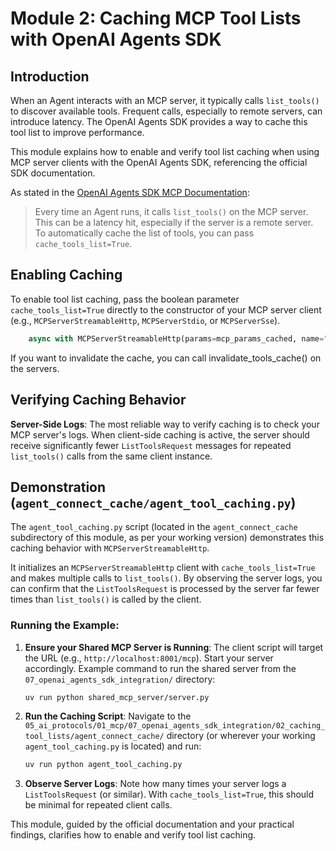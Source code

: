 # Module 2: Caching MCP Tool Lists with OpenAI Agents SDK

## Introduction

When an Agent interacts with an MCP server, it typically calls `list_tools()` to discover available tools. Frequent calls, especially to remote servers, can introduce latency. The OpenAI Agents SDK provides a way to cache this tool list to improve performance.

This module explains how to enable and verify tool list caching when using MCP server clients with the OpenAI Agents SDK, referencing the official SDK documentation.

As stated in the [OpenAI Agents SDK MCP Documentation](https://openai.github.io/openai-agents-python/mcp/):

> Every time an Agent runs, it calls `list_tools()` on the MCP server. This can be a latency hit, especially if the server is a remote server. To automatically cache the list of tools, you can pass `cache_tools_list=True`.


## Enabling Caching

To enable tool list caching, pass the boolean parameter `cache_tools_list=True` directly to the constructor of your MCP server client (e.g., `MCPServerStreamableHttp`, `MCPServerStdio`, or `MCPServerSse`).

```python
    async with MCPServerStreamableHttp(params=mcp_params_cached, name="CachedClient", cache_tools_list=True)
```

If you want to invalidate the cache, you can call invalidate_tools_cache() on the servers.


## Verifying Caching Behavior

**Server-Side Logs**: The most reliable way to verify caching is to check your MCP server's logs. When client-side caching is active, the server should receive significantly fewer `ListToolsRequest` messages for repeated `list_tools()` calls from the same client instance.

## Demonstration (`agent_connect_cache/agent_tool_caching.py`)

The `agent_tool_caching.py` script (located in the `agent_connect_cache` subdirectory of this module, as per your working version) demonstrates this caching behavior with `MCPServerStreamableHttp`.

It initializes an `MCPServerStreamableHttp` client with `cache_tools_list=True` and makes multiple calls to `list_tools()`. By observing the server logs, you can confirm that the `ListToolsRequest` is processed by the server far fewer times than `list_tools()` is called by the client.

### Running the Example:

1.  **Ensure your Shared MCP Server is Running**:
    The client script will target the URL (e.g., `http://localhost:8001/mcp`). Start your server accordingly.
    Example command to run the shared server from the `07_openai_agents_sdk_integration/` directory:

    ```bash
    uv run python shared_mcp_server/server.py
    ```

2.  **Run the Caching Script**:
    Navigate to the `05_ai_protocols/01_mcp/07_openai_agents_sdk_integration/02_caching_tool_lists/agent_connect_cache/` directory (or wherever your working `agent_tool_caching.py` is located) and run:

    ```bash
    uv run python agent_tool_caching.py
    ```

3.  **Observe Server Logs**: Note how many times your server logs a `ListToolsRequest` (or similar). With `cache_tools_list=True`, this should be minimal for repeated client calls.

This module, guided by the official documentation and your practical findings, clarifies how to enable and verify tool list caching.

